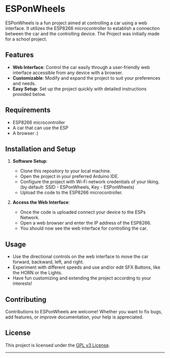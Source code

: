 # ESPonWheels

ESPonWheels is a fun project aimed at controlling a car using a web interface. It utilizes the ESP8266 microcontroller to establish a connection between the car and the controlling device.
The Project was initially made for a school project.

## Features

- **Web Interface**: Control the car easily through a user-friendly web interface accessible from any device with a browser.
- **Customizable**: Modify and expand the project to suit your preferences and needs.
- **Easy Setup**: Set up the project quickly with detailed instructions provided below.

## Requirements

- ESP8266 microcontroller
- A car that can use the ESP
- A browser :)

## Installation and Setup

1. **Software Setup**:
   - Clone this repository to your local machine.
   - Open the project in your preferred Arduino IDE.
   - Configure the project with Wi-Fi network credentials of your liking. (by default: SSID - ESPonWheels, Key - ESPonWheels)
   - Upload the code to the ESP8266 microcontroller.

2. **Access the Web Interface**:
   - Once the code is uploaded connect your device to the ESPs Network.
   - Open a web browser and enter the IP address of the ESP8266.
   - You should now see the web interface for controlling the car.

## Usage

- Use the directional controls on the web interface to move the car forward, backward, left, and right.
- Experiment with different speeds and use and/or edit SFX Buttons, like the HORN or the Lights.
- Have fun customizing and extending the project according to your interests!

## Contributing

Contributions to ESPonWheels are welcome! Whether you want to fix bugs, add features, or improve documentation, your help is appreciated.

## License

This project is licensed under the [GPL v3 License](https://github.com/dpoettler/ESPonWheels?tab=GPL-3.0-1-ov-file).

---
